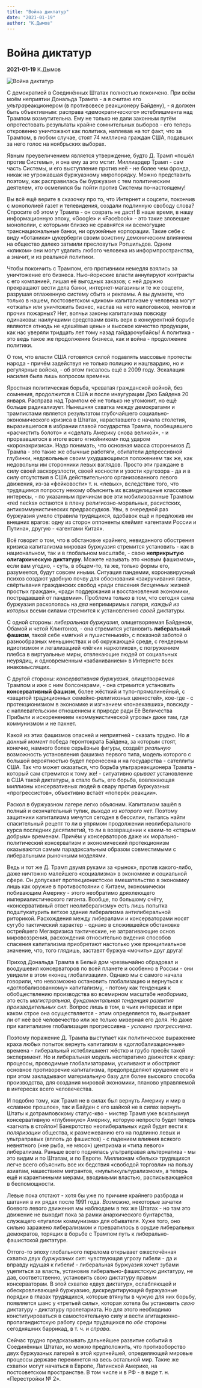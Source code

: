 ```yaml
---
title: "Война диктатур"
date: "2021-01-19"
author: "К.Дымов"
---
```


# Война диктатур

**2021-01-19** К.Дымов

![Война диктатур](https://cdn.bfm.ru/news/maindocumentphoto/2020/11/03/bt.jpg)

С демократией в Соединённых Штатах полностью покончено. При всём моём неприятии Дональда Трампа - а я считаю его *ультра*реакционером (в противовесе реакционеру Байдену), - я должен быть объективным: расправа «демократического» истеблишмента над Трампом возмутительна. Ему не только не дали законным путём опротестовать результаты крайне сомнительных выборов - его теперь откровенно уничтожают как политика, наплевав на тот факт, что за Трампом, в любом случае, стоят 74 миллиона граждан США, подавших за него голос на ноябрьских выборах.

Явным преувеличением является утверждение, будто Д. Трамп «пошёл против Системы», и она ему за это мстит. Миллиардер Трамп - сам часть Системы, и его выступление против неё - не более чем фронда, никак не угрожавшая буржуазному миропорядку. Можно представить поэтому, как расправилась бы буржуазия с тем политическим деятелем, кто осмелился бы пойти против Системы по-настоящему!

Вы всё ещё верите в сказочку про то, что Интернет и соцсети, покончив с монополией газет и телевидения, создали подлинную свободу слова? Спросите об этом у Трампа - он соврать не даст! В наше время, в нашу информационную эпоху, «Google» и «Facebook» - это такие зловещие монополии, с которыми близко не сравнятся ни всемогущие транснациональные банки, ни оружейные корпорации. Такие себе с виду «ботаники» цукерберги своим воистину демоническим влиянием на общество далеко затмили пресловутых Ротшильдов. Одним «кликом» они могут удалить любого человека из информпространства, а значит, и из реальной политики.

Чтобы покончить с Трампом, его противники немедля взялись за уничтожение его бизнеса. Нью-йоркские власти аннулируют контракты с его компанией, лишая её выгодных заказов; с ней дружно прекращают вести дела банки, интернет-магазины и те же соцсети, разрушая отлаженную систему сбыта и рекламы. А вы думаете, что только в нашем, постсоветском «диком» капитализме у человека могут «отжать» или уничтожить бизнес, наслав на него налоговиков, ментов и прочих пожарных? Нет, волчьи законы капитализма повсюду одинаковы: наилучшими средствами взять верх в конкурентной борьбе являются отнюдь не «дешёвые цены» и высокое качество продукции, как нас уверяли тридцать лет тому назад гайдарочубайсы! А политика - это ведь такое же продолжение бизнеса, как и война - продолжение политики.

О том, что власти США готовятся силой подавлять массовые протесты народа - причём задействуя не только полицию и нацгвардию, но и регулярные войска, - об этом писалось ещё в 2009 году. Эскалация насилия была лишь вопросом времени.

Яростная политическая борьба, чреватая гражданской войной, без сомнения, продолжится в США и после инаугурации Джо Байдена 20 января. Расправа над Трампом её не только не угомонит, но ещё больше радикализует. Нынешняя схватка между демократами и трампистами является результатом глубочайшего социально-экономического кризиса в Штатах, нараставшего с начала столетия, выразившегося в избрании главой государства Трампа, пообещавшего «расчистить болото» и «сделать Америку снова великой», - и прорвавшегося в итоге всего «гнойником» под ударом «коронакризиса». Надо понимать, что основная масса сторонников Д. Трампа - это такие же обычные работяги, обитатели депрессивной глубинки, недовольные своим ухудшающимся положением так же, как недовольны им сторонники левых взглядов. Просто эти граждане в силу своей заскорузлости, своей косности и узости кругозора - да и в силу отсутствия в США действительного организованного левого движения, из-за «фейковости» т. н. «левых», вследствие того, что трудящимся попросту некому объяснить их всамделишные классовые интересы, - по указанным причинам все эти мобилизованные Трампом «red necks» остаются в плену религиозно-моральных, расистских, антикоммунистических предрассудков. Увы, в очередной раз буржуазия умело стравила трудящихся, вдобавок ещё и предложив им внешних врагов: одну из сторон оппоненты клеймят «агентами России и Путина», другую - «агентами Китая».

Всё говорит о том, что в обстановке крайнего, невиданного обострения кризиса капитализма мировая буржуазия стремится установить - как в национальном, так и в глобальном масштабе, - свою **неприкрытую олигархическую диктатуру**. Можете называть это «новым фашизмом», если вам угодно, - суть, в общем-то, та же, только формы его, разумеется, будут совсем иными. Ситуация пандемии, коронавирусный психоз создают удобную почву для обоснования «закручивания гаек», свёртывания гражданских свобод «ради спасения *бесценных* жизней простых граждан», «ради поддержания и восстановления экономики, пострадавшей от пандемии». Проблема только в том, что сегодня сама буржуазия раскололась на *два* непримиримых лагеря, *каждый из которых* всеми силами стремится к установлению *своей* диктатуры.

С одной стороны: *либеральная буржуазия*, олицетворяемая Байденом, Обамой и четой Клинтонов, - она стремится установить **либеральный фашизм**, такой себе «мягкий и пушистенький», с показной заботой о разнообразных меньшинствах и об окружающей среде, с гендерным идиотизмом и легализацией «лёгких наркотиков», с погружением плебса в виртуальные миры, отвлекающие людей от социальных неурядиц, и одновременным «забаниванием» в Интернете всех инакомыслящих.

С другой стороны: *консервативная буржуазия*, олицетворяемая Трампом и иже с ним болсонарами, - она стремится установить **консервативный фашизм**, более жёсткий и тупо-прямолинейный, с «защитой традиционных семейно-религиозных ценностей», кое-где - с протекционизмом в экономике и изгнанием «понаехавших», повсюду - с наплевательским отношением к природе ради Её Величества Прибыли и искоренением «коммунистической угрозы» даже там, где коммунизмом и не пахнет.

Какой из этих фашизмов опасней и неприятней - сказать трудно. Но *в данный момент* победа геронтократа Байдена, за которым стоят, конечно, намного более серьёзные фигуры, создаёт *реальную* возможность установления фашизма первого типа, модель которого с большой вероятностью будет перенесена и на государства - сателлиты США. Так что может оказаться, что борьба ультрареакционера Трампа - который сам стремится к тому же! - ситуативно *срывает* установление в США такой диктатуры, а стало быть, его борьба, вовлекающая миллионы консервативных людей в свару против буржуазных «прогрессистов», объективно встаёт «поперёк реакции».

Раскол в буржуазном лагере легко объясним. Капитализм зашёл в полный и окончательный тупик, *выхода из которого нет*. Поэтому защитники капитализма мечутся сегодня в бессилии, пытаясь найти спасительный рецепт то ли в упрямом продолжении неолиберального курса последних десятилетий, то ли в возвращении к каким-то «старым добрым» временам. Причём у консерваторов даже их морально-политический консерватизм и экономический протекционизм оказываются самым парадоксальным образом совместимыми с либеральными рыночными моделями.

Ведь и тот же Д. Трамп двумя руками за «рынок», против какого-либо, даже ничтожно малейшего «социализма» в экономике и социальной сфере. Он допускает протекционистское вмешательство в экономику лишь как оружие в противостоянии с Китаем, экономически побивающим Америку - этого необратимо дряхлеющего империалистического гиганта. Вообще, по большому счёту, «консервативный ответ неолиберализму» есть лишь попытка подштукатурить ветхое здание либерализма антилиберальной риторикой. Расхождения между либералами и консерваторами носят сугубо тактический характер - однако в сложившейся обстановке острейшего Мегакризиса тактические, не затрагивающие основ мировоззрения, расхождения относительно видения способов спасения капитализма приобретают настолько уже принципиальное значение, что, того глядишь, заставят буржуа «мочить» друг друга!

Приход Дональда Трампа в Белый дом чрезвычайно обрадовал и воодушевил консерваторов по всей планете и особенно в России - они увидели в этом «конец глобализации». Однако мы с самого начала говорили, что невозможно остановить глобализацию и вернуться к «доглобализованному» капитализму, - потому как тенденция к обобществлению производства во всемирном масштабе *необорима*, это есть *магистральная, фундаментальная тенденция развития производительных сил*. Вопрос лишь в том, в чьих интересах и при каком строе она осуществляется - этим определяется то, выигрывает ли от неё всё человечество или же только мизерная его доля. Но даже при капитализме глобализация прогрессивна - *условно прогрессивна*.

Поэтому поражение Д. Трампа выступает как политическое выражение краха любых попыток вернуть капитализм в «доглобализационные» времена - либеральный истеблишмент жёстко и грубо пресёк такой эксперимент. Но и либеральная модель неотвратимо движется к краху: процессы, проводимые глобализаторами, усиливают и обостряют основное противоречие капитализма, предопределяют крушение его и при этом закладывают материальную базу для более высокого способа производства, для создания мировой экономики, планово управляемой в интересах всего человечества.

И подобно тому, как Трамп не в силах был вернуть Америку и мир в «славное прошлое», так и Байден с его шайкой не в силах вернуть Штаты к дотрамповскому статус-кво - мистер Трамп уже всколыхнул консервативную «глубинную» Америку, которую непросто будет теперь «загнать в стойло»! Банкротство неолиберальных идей будет вести к *поляризации* общества, к размежеванию его на подлинно левых и ультраправых (вплоть до фашистов) - с падением влияния всякого невнятного («не рыба, не мясо») центризма и «типа левого» либерализма. Раньше всего поднялась ультраправая альтернатива - мы это видим и по Штатам, и по Европе. Миллионам «белых» трудящихся легче всего объяснить все их бедствия «свободой торговли» на пользу азиатам, нашествием мигрантов, «мультикультурализмом», а теперь ещё и карантинными мерами, вводимыми властью, расписывающейся в беспомощности.

Левые пока отстают - хотя бы уже по причине крайнего разброда и шатания в их рядах после 1991 года. *Возможно*, некоторые зачатки боевого левого движения мы наблюдаем в тех же Штатах - но там это движение не выходит пока за рамки анархического бунтарства, служащего «пугалом коммунизма» для обывателя. Хуже того, оно сильно заражено либерализмом и превратилось в орудие либеральных демократов, торящих в борьбе с Трампом путь к либерально-фашистской диктатуре.

Оттого-то эпоху глобального перелома открывает ожесточённая схватка *двух буржуазных сил*: чувствующая угрозу гибели - да и вправду идущая к гибели! - либеральная буржуазия хочет зубами уцепиться за власть, установив либерально-фашистскую диктатуру, не дав, соответственно, установить свою диктатуру правым консерваторам. В этой схватке «двух диктатур», ослабляющей и обескровливающей буржуазию, дискредитирующей буржуазные порядки в глазах трудящихся, которые втянуты в чужую для них борьбу, появляется шанс у «третьей силы», которая хотела бы установить *свою* диктатуру - диктатуру пролетариата. Но для этого необходимо конституироваться в самостоятельную силу и вести агитационно-пропагандистскую работу среди трудящихся по *обе* стороны сегодняшних баррикад, в т. ч. и *справа*.

Сейчас трудно предсказывать дальнейшее развитие событий в Соединённых Штатах, но можно предположить, что противоборство двух буржуазных лагерей в этой крупнейшей, определяющей мировые процессы державе перекинется на весь остальной мир. Такие же схватки могут начаться в Европе, Латинской Америке, на постсоветском пространстве. В том числе и в РФ - в виде т. н. «Перестройки № 2».